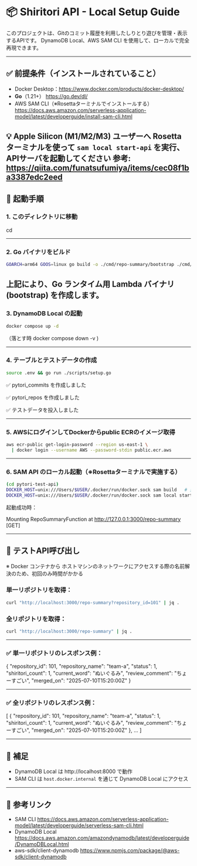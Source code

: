 # 📦 Shiritori API - Local Setup Guide

このプロジェクトは、Gitのコミット履歴を利用したしりとり遊びを管理・表示するAPIです。
DynamoDB Local、AWS SAM CLI を使用して、ローカルで完全再現できます。

---

## ✅ 前提条件（インストールされていること）

- Docker Desktop：https://www.docker.com/products/docker-desktop/
- **Go**（1.21+） <https://go.dev/dl/>
- AWS SAM CLI（※Rosettaターミナルでインストールする）
  https://docs.aws.amazon.com/serverless-application-model/latest/developerguide/install-sam-cli.html

💡 Apple Silicon (M1/M2/M3) ユーザーへ
Rosetta ターミナルを使って `sam local start-api` を実行、APIサーバを起動してください
参考:
https://qiita.com/funatsufumiya/items/cec08f1ba3387edc2eed
---

## 🚀 起動手順

### 1. このディレクトリに移動

cd <pytori-test-api>

---

### 2. Go バイナリをビルド
```bash
GOARCH=arm64 GOOS=linux go build -o ./cmd/repo-summary/bootstrap ./cmd/repo-summary
```

上記により、Go ランタイム用 Lambda バイナリ (bootstrap) を作成します。
---

### 3. DynamoDB Local の起動
```bash
docker compose up -d
```

（落とす時 docker compose down -v )

---

### 4. テーブルとテストデータの作成
```bash
source .env && go run ./scripts/setup.go
```

✅ pytori_commits を作成しました

✅ pytori_repos を作成しました

✅ テストデータを投入しました

---
### 5. AWSにログインしてDockerからpublic ECRのイメージ取得
```bash
aws ecr-public get-login-password --region us-east-1 \
  | docker login --username AWS --password-stdin public.ecr.aws
```

---
### 6. SAM API のローカル起動（※Rosettaターミナルで実施する）
```bash
(cd pytori-test-api)
DOCKER_HOST=unix:///Users/$USER/.docker/run/docker.sock sam build   # 変更時は毎回
DOCKER_HOST=unix:///Users/$USER/.docker/run/docker.sock sam local start-api
```

起動成功時：

Mounting RepoSummaryFunction at http://127.0.0.1:3000/repo-summary [GET]

---

## 🧪 テストAPI呼び出し
※  Docker コンテナから ホストマシンのネットワークにアクセスする際の名前解決のため、初回のみ時間がかかる
### 単一リポジトリを取得：
```bash
curl "http://localhost:3000/repo-summary?repository_id=101" | jq .
```

### 全リポジトリを取得：
```bash
curl "http://localhost:3000/repo-summary" | jq .
```

---

### ✅ 単一リポジトリのレスポンス例：

{
  "repository_id": 101,
  "repository_name": "team-a",
  "status": 1,
  "shiritori_count": 1,
  "current_word": "ぬいぐるみ",
  "review_comment": "ちょーすごい",
  "merged_on": "2025-07-10T15:20:00Z"
}

---

### ✅ 全リポジトリのレスポンス例：

[
  {
    "repository_id": 101,
    "repository_name": "team-a",
    "status": 1,
    "shiritori_count": 1,
    "current_word": "ぬいぐるみ",
    "review_comment": "ちょーすごい",
    "merged_on": "2025-07-10T15:20:00Z"
  },
  ...
]

---

## 🧠 補足

- DynamoDB Local は http://localhost:8000 で動作
- SAM CLI は `host.docker.internal` を通じて DynamoDB Local にアクセス

---

## 🔗 参考リンク

- SAM CLI
  https://docs.aws.amazon.com/serverless-application-model/latest/developerguide/serverless-sam-cli.html
- DynamoDB Local
  https://docs.aws.amazon.com/amazondynamodb/latest/developerguide/DynamoDBLocal.html
- aws-sdk/client-dynamodb
  https://www.npmjs.com/package/@aws-sdk/client-dynamodb
